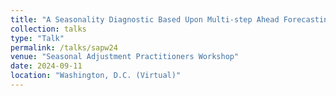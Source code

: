 ```yaml
---
title: "A Seasonality Diagnostic Based Upon Multi-step Ahead Forecasting Errors"
collection: talks
type: "Talk"
permalink: /talks/sapw24
venue: "Seasonal Adjustment Practitioners Workshop"
date: 2024-09-11
location: "Washington, D.C. (Virtual)"
---
```

